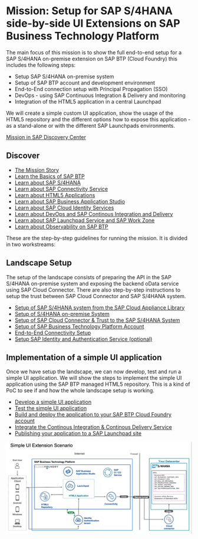 # Mission: Setup for SAP S/4HANA side-by-side UI Extensions on SAP Business Technology Platform

The main focus of this mission is to show the full end-to-end setup for a SAP S/4HANA on-premise extension on SAP BTP (Cloud Foundry) this includes the following steps:
* Setup SAP S/4HANA on-premise system
* Setup of SAP BTP account and development environment
* End-to-End connection setup with Principal Propagation (SSO)
* DevOps - using SAP Continuous Integration & Delivery and monitoring
* Integration of the HTML5 application in a central Launchpad

We will create a simple custom UI application, show the usage of the HTML5 repository and the different options how to expose this application - as a stand-alone or with the different SAP Launchpads environments.

[Mission in SAP Discovery Center](https://discovery-center.cloud.sap/missiondetail/3239/3325)

## Discover

* [The Mission Story](./discover/MissionStory.md)
* [Learn the Basics of SAP BTP](./discover/BTP.md)
* [Learn about SAP S/4HANA](./discover/S4H.md)
* [Learn about SAP Connectivity Service](./discover/Connectivity.md)
* [Learn about HTML5 Applications](./discover/HTML5.md)
* [Learn about SAP Business Application Studio](./discover/BAS.md)
* [Learn about SAP Cloud Identity Services](./discover/IAS.md)
* [Learn about DevOps and SAP Continous Integration and Delivery](./discover/CICD.md)
* [Learn about SAP Launchpad Service and SAP Work Zone](./discover/Launchpad.md)
* [Learn about Observability on SAP BTP](./discover/Observability.md)

These are the step-by-step guidelines for running the mission. It is divided in two workstreams:

## Landscape Setup

The setup of the landscape consists of preparing the API in the SAP S/4HANA on-premise system and exposing the backend oData service using SAP Cloud Connector. There are also step-by-step instructions to setup the trust between SAP Cloud Connector and SAP S/4HANA system.

* [Setup of SAP S/4HANA system from the SAP Cloud Appliance Library](https://github.com/SAP-samples/cloud-extension-ecc-business-process/blob/mission/mission/cal-setup/CALS4H.md)
* [Setup of S/4HANA on-premise System](./s4h-setup/README.md)
* [Setup of SAP Cloud Connector & Trust to the SAP S/4HANA System](./cloud-connector/README.md)
* [Setup of SAP Business Technology Platform Account](./scp-setup/README.md)
* [End-to-End Connectivity Setup](./connectivity/README.md)
* [Setup SAP Identity and Authentication Service (optional)](./custom-idp/README.md)


## Implementation of a simple UI application

Once we have setup the landscape, we can now develop, test and run a simple UI application. We will show the steps to implement the simple UI application using the SAP BTP managed HTML5 repository. This is a kind of PoC to see if and how the whole landscape setup is working.

* [Develop a simple UI application](./create-application/develop/README.md)
* [Test the simple UI application](./create-application/test/README.md)
* [Build and deploy the application to your SAP BTP Cloud Foundry account](./create-application/buildDeploy/README.md)
* [Integrate the Continous Integration & Continous Delivery Service](./ci-cd-service/README.md)
* [Publishing your application to a SAP Launchpad site](./launchpad/README.md)
  
![Solution diagram](./images/solution_diagram.png)

